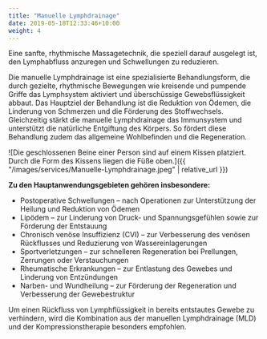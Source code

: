 ```yaml
---
title: "Manuelle Lymphdrainage"
date: 2019-05-18T12:33:46+10:00
weight: 4
---
```


Eine sanfte, rhythmische Massagetechnik, die speziell darauf ausgelegt ist, den Lymphabfluss anzuregen und Schwellungen zu reduzieren.

Die manuelle Lymphdrainage ist eine spezialisierte Behandlungsform, die durch gezielte, rhythmische Bewegungen wie kreisende und pumpende Griffe das Lymphsystem aktiviert und überschüssige Gewebsflüssigkeit abbaut. Das Hauptziel der Behandlung ist die Reduktion von Ödemen, die Linderung von Schmerzen und die Förderung des Stoffwechsels. Gleichzeitig stärkt die manuelle Lymphdrainage das Immunsystem und unterstützt die natürliche Entgiftung des Körpers. So fördert diese Behandlung zudem das allgemeine Wohlbefinden und die Regeneration.

![Die geschlossenen Beine einer Person sind auf einem Kissen platziert. Durch die Form des Kissens liegen die Füße oben.]({{ "/images/services/Manuelle-Lymphdrainage.jpeg" | relative_url }})

**Zu den Hauptanwendungsgebieten gehören insbesondere:**
* Postoperative Schwellungen – nach Operationen zur Unterstützung der Heilung und Reduktion von Ödemen
* Lipödem – zur Linderung von Druck- und Spannungsgefühlen sowie zur Förderung der Entstauung
* Chronisch venöse Insuffizienz (CVI) – zur Verbesserung des venösen Rückflusses und Reduzierung von Wassereinlagerungen
* Sportverletzungen – zur schnelleren Regeneration bei Prellungen, Zerrungen oder Verstauchungen
* Rheumatische Erkrankungen – zur Entlastung des Gewebes und Linderung von Entzündungen
* Narben- und Wundheilung – zur Förderung der Regeneration und Verbesserung der Gewebestruktur

Um einen Rückfluss von Lymphflüssigkeit in bereits entstautes Gewebe zu verhindern, wird die Kombination aus der manuellen Lymphdrainage (MLD) und der Kompressionstherapie besonders empfohlen.
